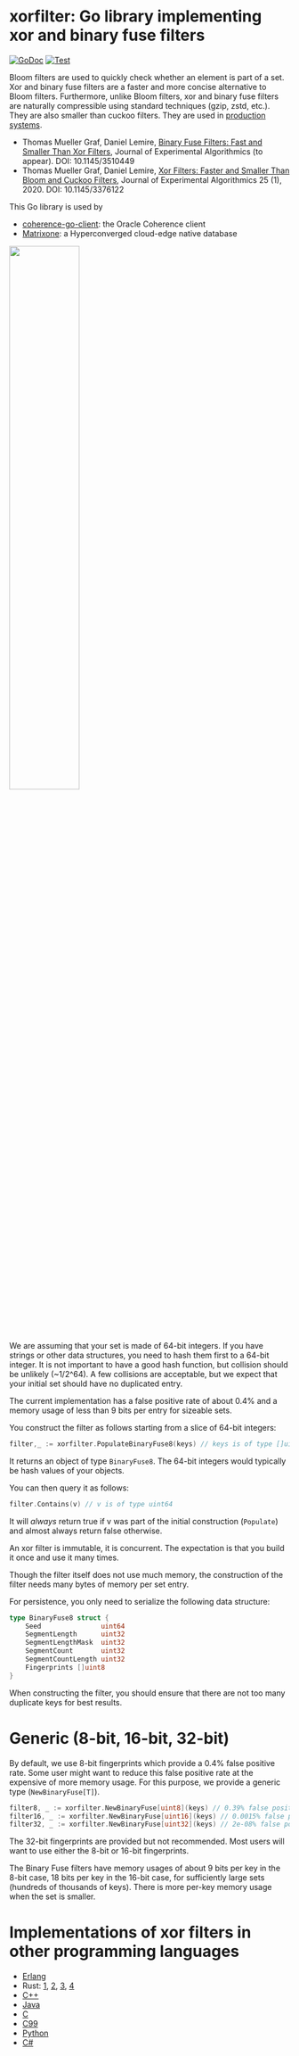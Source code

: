 # xorfilter: Go library implementing xor and binary fuse filters
[![GoDoc](https://godoc.org/github.com/FastFilter/xorfilter?status.svg)](https://godoc.org/github.com/FastFilter/xorfilter)
[![Test](https://github.com/FastFilter/xorfilter/actions/workflows/test.yml/badge.svg)](https://github.com/FastFilter/xorfilter/actions/workflows/test.yml)

Bloom filters are used to quickly check whether an element is part of a set.
Xor and binary fuse filters are a faster and more concise alternative to Bloom filters.
Furthermore, unlike Bloom filters, xor and binary fuse filters are naturally compressible using standard techniques (gzip, zstd, etc.).
They are also smaller than cuckoo filters. They are used in [production systems](https://github.com/datafuselabs/databend).

* Thomas Mueller Graf, Daniel Lemire, [Binary Fuse Filters: Fast and Smaller Than Xor Filters](http://arxiv.org/abs/2201.01174), Journal of Experimental Algorithmics (to appear). DOI: 10.1145/3510449   
* Thomas Mueller Graf,  Daniel Lemire, [Xor Filters: Faster and Smaller Than Bloom and Cuckoo Filters](https://arxiv.org/abs/1912.08258), Journal of Experimental Algorithmics 25 (1), 2020. DOI: 10.1145/3376122

This Go library is used by 


* [coherence-go-client](https://github.com/oracle/coherence-go-client): the Oracle Coherence client
* [Matrixone](https://github.com/matrixorigin/matrixone): a Hyperconverged cloud-edge native database


<img src="figures/comparison.png" width="50%"/>


We are assuming that your set is made of 64-bit integers. If you have strings
or other data structures, you need to hash them first to a 64-bit integer. It
is not important to have a good hash function, but collision should be unlikely
(~1/2^64). A few collisions are acceptable, but we expect that your initial set 
should have no duplicated entry. 

The current implementation has a false positive rate of about 0.4% and a memory usage
of less than 9 bits per entry for sizeable sets.

You construct the filter as follows starting from a slice of 64-bit integers:

```Go
filter,_ := xorfilter.PopulateBinaryFuse8(keys) // keys is of type []uint64
```
It returns an object of type `BinaryFuse8`. The 64-bit integers would typically be hash values of your objects.

You can then query it as follows:


```Go
filter.Contains(v) // v is of type uint64
```

It will *always* return true if v was part of the initial construction (`Populate`) and almost always return false otherwise.

An xor filter is immutable, it is concurrent. The expectation is that you build it once and use it many times.

Though the filter itself does not use much memory, the construction of the filter needs many bytes of memory per set entry.

For persistence, you only need to serialize the following data structure:

```Go
type BinaryFuse8 struct {
	Seed               uint64
	SegmentLength      uint32
	SegmentLengthMask  uint32
	SegmentCount       uint32
	SegmentCountLength uint32
	Fingerprints []uint8
}
```

When constructing the filter, you should ensure that there are not too many  duplicate keys for best results.

# Generic (8-bit, 16-bit, 32-bit)

By default, we use 8-bit fingerprints which provide a 0.4% false positive rate. Some user might want to reduce
this false positive rate at the expensive of more memory usage. For this purpose, we provide a generic type
(`NewBinaryFuse[T]`). 

```Go
filter8, _ := xorfilter.NewBinaryFuse[uint8](keys) // 0.39% false positive rate, uses about 9 bits per key
filter16, _ := xorfilter.NewBinaryFuse[uint16](keys) // 0.0015% false positive rate, uses about 18 bits per key
filter32, _ := xorfilter.NewBinaryFuse[uint32](keys) // 2e-08% false positive rate, uses about 36 bits per key
```
The 32-bit fingerprints are provided but not recommended. Most users will want to use either the 8-bit or 16-bit fingerprints.

The Binary Fuse filters have memory usages of about 9 bits per key in the 8-bit case, 18 bits per key in the 16-bit case,
for sufficiently large sets (hundreds of thousands of keys). There is more per-key memory usage when the set is smaller.


# Implementations of xor filters in other programming languages

* [Erlang](https://github.com/mpope9/exor_filter)
* Rust: [1](https://github.com/bnclabs/xorfilter), [2](https://github.com/codri/xorfilter-rs), [3](https://github.com/Polochon-street/rustxorfilter), [4](https://github.com/ayazhafiz/xorf)
* [C++](https://github.com/FastFilter/fastfilter_cpp)
* [Java](https://github.com/FastFilter/fastfilter_java)
* [C](https://github.com/FastFilter/xor_singleheader)
* [C99](https://github.com/skeeto/xf8)
* [Python](https://github.com/GreyDireWolf/pyxorfilter)
* [C#](https://github.com/jonmat/FastIndex)
